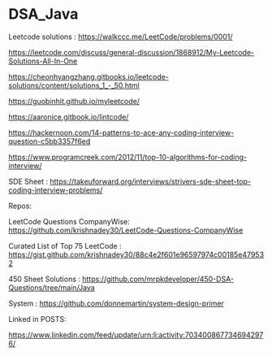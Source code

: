 # DSA_Java

Leetcode solutions : https://walkccc.me/LeetCode/problems/0001/

https://leetcode.com/discuss/general-discussion/1868912/My-Leetcode-Solutions-All-In-One

https://cheonhyangzhang.gitbooks.io/leetcode-solutions/content/solutions_1_-_50.html

https://guobinhit.github.io/myleetcode/

https://aaronice.gitbook.io/lintcode/

https://hackernoon.com/14-patterns-to-ace-any-coding-interview-question-c5bb3357f6ed

https://www.programcreek.com/2012/11/top-10-algorithms-for-coding-interview/

SDE Sheet :  https://takeuforward.org/interviews/strivers-sde-sheet-top-coding-interview-problems/


Repos:

LeetCode Questions CompanyWise: https://github.com/krishnadey30/LeetCode-Questions-CompanyWise

Curated List of Top 75 LeetCode : https://gist.github.com/krishnadey30/88c4e2f601e96597974c00185e479532

450 Sheet Solutions : https://github.com/mrpkdeveloper/450-DSA-Questions/tree/main/Java

System : https://github.com/donnemartin/system-design-primer


Linked in POSTS:

https://www.linkedin.com/feed/update/urn:li:activity:7034008677346942976/

